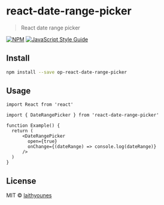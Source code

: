 # react-date-range-picker

> React date range picker

[![NPM](https://img.shields.io/npm/v/react-date-range-picker.svg)](https://www.npmjs.com/package/react-date-range-picker) [![JavaScript Style Guide](https://img.shields.io/badge/code_style-standard-brightgreen.svg)](https://standardjs.com)

## Install

```bash
npm install --save op-react-date-range-picker
```

## Usage

```tsx
import React from 'react'

import { DateRangePicker } from 'react-date-range-picker'

function Example() {
  return (
      <DateRangePicker
        open={true}
        onChange={(dateRange) => console.log(dateRange)}
      />
  )
}
```

## License

MIT © [laithyounes](https://github.com/laithyounes)
